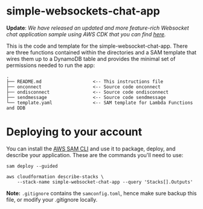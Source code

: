 # simple-websockets-chat-app

**Update**: *We have released an updated and more 
feature-rich Websocket chat application sample 
using AWS CDK that you can find [here](https://github.com/aws-samples/websocket-chat-application).*

This is the code and template for the simple-websocket-chat-app.
There are three functions contained within the directories and a SAM template that wires them up to a DynamoDB table and provides the minimal set of permissions needed to run the app:

```
.
├── README.md                   <-- This instructions file
├── onconnect                   <-- Source code onconnect
├── ondisconnect                <-- Source code ondisconnect
├── sendmessage                 <-- Source code sendmessage
└── template.yaml               <-- SAM template for Lambda Functions and DDB
```


# Deploying to your account

You can install the [AWS SAM CLI](https://docs.aws.amazon.com/serverless-application-model/latest/developerguide/serverless-sam-cli-install.html) and use it to package, deploy, and describe your application.  These are the commands you'll need to use:

```
sam deploy --guided

aws cloudformation describe-stacks \
    --stack-name simple-websocket-chat-app --query 'Stacks[].Outputs'
```

**Note:** `.gitignore` contains the `samconfig.toml`, hence make sure backup this file, or modify your .gitignore locally.
